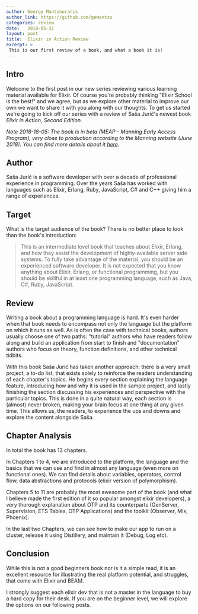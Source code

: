 ```yaml
---
author: George Mantzouranis
author_link: https://github.com/gemantzu
categories: review
date:   2018-05-31
layout: post
title:  Elixir in Action Review
excerpt: >
 This is our first review of a book, and what a book it is!
---
```


## Intro

Welcome to the first post in our new series reviewing various learning material available for Elixir.
Of course you're probably thinking "Elixir School is the best!" and we agree, but as we explore other material to improve our own we want to share it with you along with our thoughts.
To get us started we're going to kick off our series with a review of Saša Jurić's newest book _Elixir in Action, Second Edition._

_Note 2018-18-05: The book is in beta (MEAP - Manning Early Access Program), very close to production according to the Manning website (June 2018).
You can find more details about it [here](https://www.manning.com/books/elixir-in-action-second-edition)._

## Author

Saša Jurić is a software developer with over a decade of professional experience in programming.
Over the years Saša has worked with languages such as Elixir, Erlang, Ruby, JavaScript, C# and C++ giving him a range of experiences.

## Target

What is the target audience of the book?  There is no better place to look than the book's introduction:

> This is an intermediate level book that teaches about Elixir, Erlang, and how they assist
the development of highly-available server side systems. To fully take advantage of the
material, you should be an experienced software developer. It is not expected that you know
anything about Elixir, Erlang, or functional programming, but you should be skillful in at
least one programming language, such as Java, C#, Ruby, JavaScript.

## Review

Writing a book about a programming language is hard.
It's even harder when that book needs to encompass not only the language but the platform on which it runs as well.
As is often the case with technical books, authors usually choose one of two paths: "tutorial" authors who have readers follow along and build an application from start to finish and "documentation" authors who focus on theory, function definitions, and other technical tidbits.

With this book Saša Jurić has taken another approach: there is a very small project, a to-do list, that exists solely to reinforce the readers understanding of each chapter's topics.
He begins every section explaining the language feature, introducing how and why it is used in the sample project, and lastly finishing the section discussing his experiences and perspective with the particular topics. This is done in a quite natural way, each section is (almost) never broken, making your brain focus at one thing at any given time.
This allows us, the readers, to experience the ups and downs and explore the content alongside Saša.

## Chapter Analysis

In total the book has 13 chapters.

In Chapters 1 to 4, we are introduced to the platform, the language and the basics that we can use and find in almost any language (even more on functional ones). We can find details about variables, operators, control flow, data abstractions and protocols (elixir version of polymorphism).

Chapters 5 to 11 are probably the most awesome part of the book (and what I believe made the first edition of it so popular amongst elixir developers), a very thorough explanation about OTP and its counterparts (GenServer, Supervision, ETS Tables, OTP Applications) and the toolkit (Observer, Mix, Phoenix).

In the last two Chapters, we can see how to make our app to run on a cluster, release it using Distillery, and maintain it (Debug, Log etc).

## Conclusion

While this is not a good beginners book nor is it a simple read, it is an excellent resource for illustrating the real platform potential, and struggles, that come with Elixir and BEAM.

I strongly suggest each elixir dev that is not a master in the language to buy a hard copy for their desk. If you are on the beginner level, we will explore the options on our following posts.
